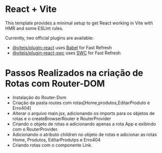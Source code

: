 # React + Vite

This template provides a minimal setup to get React working in Vite with HMR and some ESLint rules.

Currently, two official plugins are available:

- [@vitejs/plugin-react](https://github.com/vitejs/vite-plugin-react/blob/main/packages/plugin-react/README.md) uses [Babel](https://babeljs.io/) for Fast Refresh
- [@vitejs/plugin-react-swc](https://github.com/vitejs/vite-plugin-react-swc) uses [SWC](https://swc.rs/) for Fast Refresh

# Passos Realizados na criação de Rotas com Router-DOM

- Instalação do Router-Dom
- Criação da pasta routes com rotas[Home,produtos,EditarProduto e Erro404]
- Alterar o arquivo main.jsx, adicionando os imports para os objetos de rotas e o 
createBrowserRouter e RouterProvider
- Criando o objeto de rotas e adicionando apenas a rota App e exibindo com o RouterProvider.
- Adicionando o atributo children no objeto de rotas e adicionar as rotas Home,
Produtos,  EditarProdutps e Erro404
- Criando rotas com o componente Link.
